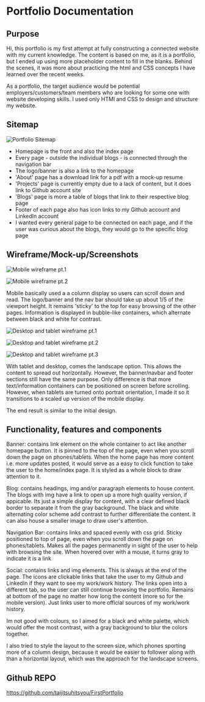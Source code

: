 # Portfolio Documentation

## Purpose

Hi, this portfolio is my first attempt at fully constructing a connected website with my current knowledge. The content is based on me, as it is a portfolio, but I ended up using more placeholder content to fill in the blanks. Behind the scenes, it was more about practicing the html and CSS concepts I have learned over the recent weeks.

As a portfolio, the target audience would be potential employers/customers/team members who are looking for some one with website developing skills. I used only HTMl and CSS to design and structure my website.

## Sitemap

![Portfolio Sitemap](./doc/portfolio_sitemap.png)

- Homepage is the front and also the index page
- Every page - outside the individual blogs - is connected through the navigation bar
- The logo/banner is also a link to the homepage
- 'About' page has a download link for a pdf with a mock-up resume
- 'Projects' page is currently empty due to a lack of content, but it does link to Github account site
- 'Blogs' page is more a table of blogs that link to their respective blog page
- Footer of each page also has icon links to my Github account and LinkedIn account
- I wanted every general page to be connected on each page, and if the user was curious about the blogs, they would go to the specific blog page

## Wireframe/Mock-up/Screenshots

![Mobile wireframe pt.1](./doc/Untitled_Artwork.png)

![Mobile wireframe pt.2](./doc/Untitled_Artwork_1.png)

Mobile basically used a a column display so users can scroll down and read. The logo/banner and the nav bar should take up about 1/5 of the viewport height. It remains 'sticky' to the top for easy browsing of the other pages. Information is displayed in bubble-like containers, which alternate between black and white for contrast.

![Desktop and tablet wireframe pt.1](./doc/Untitled_Artwork_2.png)

![Desktop and tablet wireframe pt.2](./doc/Untitled_Artwork_3.png)

![Desktop and tablet wireframe pt.3](./doc/Untitled_Artwork_4.png)

With tablet and desktop, comes the landscape option. This allows the content to spread out horizontally. However, the banner/navbar and footer sections still have the same purpose. Only difference is that more text/information containers can be positioned on screen before scrolling. However, when tablets are turned onto portrait orientation, I made it so it transitions to a scaled up version of the mobile display.

The end result is similar to the initial design.

## Functionality, features and components

Banner: contains link element on the whole container to act like another homepage button. It is pinned to the top of the page, even when you scroll down the page on phones/tablets. When the home page has more content i.e. more updates posted, it would serve as a easy to click function to take the user to the home/index page. It is styled as a whole block to draw attention to it.

Blog: contains headings, img and/or paragraph elements to house content. The blogs with img have a link to open up a more high quality version, if appicable. Its just a simple display for content, with a clear defined black border to separate it from the gray background. The black and white alternating color scheme add contrast to further differentiate the content. It can also house a smaller image to draw user's attention.

Navigation Bar: contains links and spaced evenly with css grid. Sticky positioned to top of page, even when you scroll down the page on phones/tablets. Makes all the pages permanently in sight of the user to help with browsing the site. When hovered over with a mouse, it turns gray to indicate it is a link

Social: contains links and img elements. This is always at the end of the page. The icons are clickable links that take the user to my Github and LinkedIn if they want to see my work/work history. The links open into a different tab, so the user can still continue browsing the portfolio. Remains at bottom of the page no matter how long the content (more so for the mobile version). Just links user to more official sources of my work/work history.

Im not good with colours, so I aimed for a black and white palette, which would offer the most contrast, with a gray background to blur the colors together.

I also tried to style the layout to the screen size, which phones sporting more of a column design, because it would be easier to follower along with than a horizontal layout, which was the approach for the landscape screens.

## Github REPO
https://github.com/taijitsuhitsyou/FirstPortfolio